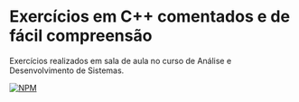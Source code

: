 # Exercícios em C++ comentados e de fácil compreensão
Exercícios realizados em sala de aula no curso de Análise e Desenvolvimento de Sistemas.

[![NPM](https://img.shields.io/npm/l/react)](https://github.com/mouracfs007/C-plus-plus-exercises/new/main)
